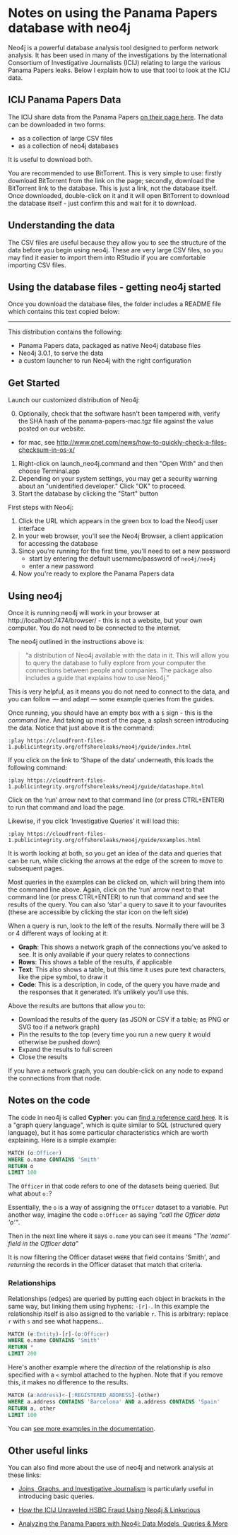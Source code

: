 # Notes on using the Panama Papers database with neo4j

Neo4j is a powerful database analysis tool designed to perform network analysis. It has been used in many of the investigations by the International Consortium of Investigative Journalists (ICIJ) relating to large the various Panama Papers leaks. Below I explain how to use that tool to look at the ICIJ data.

## ICIJ Panama Papers Data

The ICIJ share data from the Panama Papers [on their page here](https://offshoreleaks.icij.org/pages/database). The data can be downloaded in two forms:

* as a collection of large CSV files
* as a collection of neo4j databases

It is useful to download both.

You are recommended to use BitTorrent. This is very simple to use: firstly download BitTorrent from the link on the page; secondly, download the BitTorrent link to the database. This is just a link, not the database itself. Once downloaded, double-click on it and it will open BitTorrent to download the database itself - just confirm this and wait for it to download.

## Understanding the data

The CSV files are useful because they allow you to see the structure of the data before you begin using neo4j. These are very large CSV files, so you may find it easier to import them into RStudio if you are comfortable importing CSV files.


## Using the database files - getting neo4j started

Once you download the database files, the folder includes a README file which contains this text copied below:

--------------------------------------
This distribution contains the following:

 - Panama Papers data, packaged as native Neo4j database files
 - Neo4j 3.0.1, to serve the data
 - a custom launcher to run Neo4j with the right configuration

Get Started
-----------

Launch our customized distribution of Neo4j:

0. Optionally, check that the software hasn't been tampered with, verify the
  SHA  hash of the panama-papers-mac.tgz file against the value posted
  on our website.
  - for mac, see http://www.cnet.com/news/how-to-quickly-check-a-files-checksum-in-os-x/
1. Right-click on launch_neo4j.command and then "Open With" and then choose Terminal.app
2. Depending on your system settings, you may get a security warning about
   an "unidentified developer." Click "OK" to proceed.
3. Start the database by clicking the "Start" button

First steps with Neo4j:

1. Click the URL which appears in the green box to load the Neo4j user interface
2. In your web browser, you'll see the Neo4j Browser, a client application for
   accessing the database
3. Since you're running for the first time, you'll need to set a new password
   - start by entering the default username/password of `neo4j/neo4j`
   - enter a new password
4. Now you're ready to explore the Panama Papers data

## Using neo4j

Once it is running neo4j will work in your browser at http://localhost:7474/browser/ - this is not a website, but your own computer. You do not need to be connected to the internet.

The neo4j outlined in the instructions above is:

> “a distribution of Neo4j available with the data in it. This will allow you to query the database to fully explore from your computer the connections between people and companies. The package also includes a guide that explains how to use Neo4j.”

This is very helpful, as it means you do not need to connect to the data, and you can follow — and adapt — some example queries from the guides.

Once running, you should have an empty box with a `$` sign - this is the *command line*. And taking up most of the page, a splash screen introducing the data. Notice that just above it is the command:

`:play https://cloudfront-files-1.publicintegrity.org/offshoreleaks/neo4j/guide/index.html`

If you click on the link to ‘Shape of the data’ underneath, this loads the following command:

`:play https://cloudfront-files-1.publicintegrity.org/offshoreleaks/neo4j/guide/datashape.html`

Click on the ‘run’ arrow next to that command line (or press CTRL+ENTER) to run that command and load the page.

Likewise, if you click ‘Investigative Queries’ it will load this:

`:play https://cloudfront-files-1.publicintegrity.org/offshoreleaks/neo4j/guide/examples.html`

It is worth looking at both, so you get an idea of the data and queries that can be run, while clicking the arrows at the edge of the screen to move to subsequent pages.

Most queries in the examples can be clicked on, which will bring them into the command line above. Again, click on the ‘run’ arrow next to that command line (or press CTRL+ENTER) to run that command and see the results of the query. You can also ‘star’ a query to save it to your favourites (these are accessible by clicking the star icon on the left side)

When a query is run, look to the left of the results. Normally there will be 3 or 4 different ways of looking at it:

* **Graph**: This shows a network graph of the connections you’ve asked to see. It is only available if your query relates to connections
* **Rows**: This shows a table of the results, if applicable
* **Text**: This also shows a table, but this time it uses pure text characters, like the pipe symbol, to draw it
* **Code**: This is a description, in code, of the query you have made and the responses that it generated. It’s unlikely you’ll use this.

Above the results are buttons that allow you to:

* Download the results of the query (as JSON or CSV if a table; as PNG or SVG too if a network graph)
* Pin the results to the top (every time you run a new query it would otherwise be pushed down)
* Expand the results to full screen
* Close the results

If you have a network graph, you can double-click on any node to expand the connections from that node.

## Notes on the code

The code in neo4j is called **Cypher**: you can [find a reference card here](http://neo4j.com/docs/cypher-refcard/3.0/). It is a "graph query language", which is quite similar to SQL (structured query language), but it has some particular characteristics which are worth explaining. Here is a simple example:

```sql
MATCH (o:Officer)
WHERE o.name CONTAINS 'Smith'
RETURN o
LIMIT 100
```

The `Officer` in that code refers to one of the datasets being queried. But what about `o:`?

Essentially, the `o` is a way of assigning the `Officer` dataset to a variable. Put another way, imagine the code `o:Officer` as saying *"call the Officer data 'o'"*.

Then in the next line where it says `o.name` you can see it means *"The 'name' field in the Officer data"*

It is now filtering the Officer dataset `WHERE` that field contains 'Smith', and *returning* the records in the Officer dataset that match that criteria.

### Relationships

Relationships (edges) are queried by putting each object in brackets in the same way, but linking them using hyphens: `-[r]-`. In this example the relationship itself is also assigned to the variable `r`. This is arbitrary: replace `r` with `s` and see what happens...

```sql
MATCH (e:Entity)-[r]-(o:Officer)
WHERE e.name CONTAINS 'Smith'
RETURN *
LIMIT 200
```

Here's another example where the *direction* of the relationship is also specified with a `<` symbol attached to the hyphen. Note that if you remove this, it makes no difference to the results.

```sql
MATCH (a:Address)<-[:REGISTERED_ADDRESS]-(other)
WHERE a.address CONTAINS 'Barcelona' AND a.address CONTAINS 'Spain'
RETURN a, other
LIMIT 100
```

You can [see more examples in the documentation](https://neo4j.com/docs/developer-manual/3.0/cypher/).

## Other useful links

You can also find more about the use of neo4j and network analysis at these links:

* [Joins, Graphs, and Investigative Journalism](http://aramology.com/#project/computational/DBjoins) is particularly useful in introducing basic queries.

* [How the ICIJ Unraveled HSBC Fraud Using Neo4j & Linkurious](https://neo4j.com/blog/icij-hsbc-fraud-neo4j-linkurious/)
* [Analyzing the Panama Papers with Neo4j: Data Models, Queries & More](https://neo4j.com/blog/analyzing-panama-papers-neo4j/)

